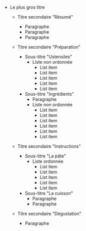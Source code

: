 - Le plus gros titre
    - Titre secondaire "Résumé"
        - Paragraphe
        - Paragraphe
        - Paragraphe
    - Titre secondaire "Préparation"
        - Sous-titre "Ustensiles"
            - Liste non ordonnée
                - List item
                - List item
                - List item
                - List item
                - List item
        - Sous-titre "Ingrédients"
            - Paragraphe
            - Liste non ordonnée
                - List item
                - List item
                - List item
                - List item
                - List item
                - List item

    - Titre secondaire "Instructions"
        - Sous-titre "La pâte"
            - Liste ordonnée
                - List item
                - List item
                - List item
                - List item
                - List item
        - Sous-titre "La cuisson"
            - Paragraphe
            - Paragraphe
    - Titre secondaire "Dégustation"
        - Paragraphe
